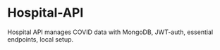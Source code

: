 # Hospital-API
Hospital API manages COVID data with MongoDB, JWT-auth, essential endpoints, local setup.

